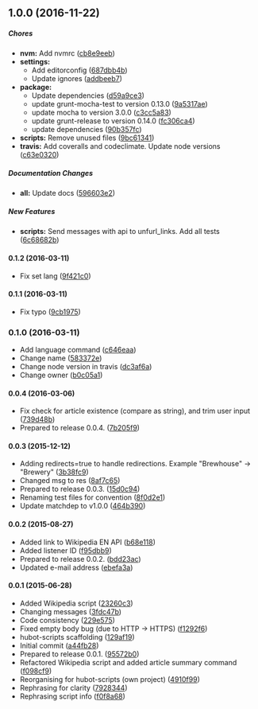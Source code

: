 ## 1.0.0 (2016-11-22)

##### Chores

* **nvm:** Add nvmrc ([cb8e9eeb](https://github.com/lgaticaq/hubot-wikipedia-lang/commit/cb8e9eebd25e2e9e21c4603c93d81326187a246e))
* **settings:**
  * Add editorconfig ([687dbb4b](https://github.com/lgaticaq/hubot-wikipedia-lang/commit/687dbb4b0f243b14c6fb2f01cf0f7fd339ff377e))
  * Update ignores ([addbeeb7](https://github.com/lgaticaq/hubot-wikipedia-lang/commit/addbeeb7b86d7417944d3e06aa98e405dfa2d78a))
* **package:**
  * Update dependencies ([d59a9ce3](https://github.com/lgaticaq/hubot-wikipedia-lang/commit/d59a9ce349436dc4c1cc01ff96543f55f8ae829c))
  * update grunt-mocha-test to version 0.13.0 ([9a5317ae](https://github.com/lgaticaq/hubot-wikipedia-lang/commit/9a5317aea1efde72b774338bbf5894d73ca17cce))
  * update mocha to version 3.0.0 ([c3cc5a83](https://github.com/lgaticaq/hubot-wikipedia-lang/commit/c3cc5a839b7e04497d4174a9ac22674b863c78ab))
  * update grunt-release to version 0.14.0 ([fc306ca4](https://github.com/lgaticaq/hubot-wikipedia-lang/commit/fc306ca429d6959258f0e00e3893d453dacd1dc5))
  * update dependencies ([90b357fc](https://github.com/lgaticaq/hubot-wikipedia-lang/commit/90b357fc5139590b8e871cbf3c376ce8b2797702))
* **scripts:** Remove unused files ([9bc61341](https://github.com/lgaticaq/hubot-wikipedia-lang/commit/9bc61341990e91d95a1fd36f56de1982154ebc9d))
* **travis:** Add coveralls and codeclimate. Update node versions ([c63e0320](https://github.com/lgaticaq/hubot-wikipedia-lang/commit/c63e03209cb8eb74b068ba1824f67c6228110dc6))

##### Documentation Changes

* **all:** Update docs ([596603e2](https://github.com/lgaticaq/hubot-wikipedia-lang/commit/596603e26ec6b54c7cb6c62f5f44ac0cccf3b3cd))

##### New Features

* **scripts:** Send messages with api to unfurl_links. Add all tests ([6c68682b](https://github.com/lgaticaq/hubot-wikipedia-lang/commit/6c68682b3fde0ea10e53c1f80a9163f0a4c6bcfd))

#### 0.1.2 (2016-03-11)

* Fix set lang ([9f421c0](https://github.com/lgaticaq/hubot-wikipedia-lang/commit/9f421c0))

#### 0.1.1 (2016-03-11)

* Fix typo ([9cb1975](https://github.com/lgaticaq/hubot-wikipedia-lang/commit/9cb1975))

### 0.1.0 (2016-03-11)

* Add language command ([c646eaa](https://github.com/lgaticaq/hubot-wikipedia-lang/commit/c646eaa))
* Change name ([583372e](https://github.com/lgaticaq/hubot-wikipedia-lang/commit/583372e))
* Change node version in travis ([dc3af6a](https://github.com/lgaticaq/hubot-wikipedia-lang/commit/dc3af6a))
* Change owner ([b0c05a1](https://github.com/lgaticaq/hubot-wikipedia-lang/commit/b0c05a1))

#### 0.0.4 (2016-03-06)

* Fix check for article existence (compare as string), and trim user input ([739d48b](https://github.com/lgaticaq/hubot-wikipedia-lang/commit/739d48b))
* Prepared to release 0.0.4. ([7b205f9](https://github.com/lgaticaq/hubot-wikipedia-lang/commit/7b205f9))

#### 0.0.3 (2015-12-12)

* Adding redirects=true to handle redirections. Example "Brewhouse" -> "Brewery" ([3b38fc9](https://github.com/lgaticaq/hubot-wikipedia-lang/commit/3b38fc9))
* Changed msg to res ([8af7c65](https://github.com/lgaticaq/hubot-wikipedia-lang/commit/8af7c65))
* Prepared to release 0.0.3. ([15d0c94](https://github.com/lgaticaq/hubot-wikipedia-lang/commit/15d0c94))
* Renaming test files for convention ([8f0d2e1](https://github.com/lgaticaq/hubot-wikipedia-lang/commit/8f0d2e1))
* Update matchdep to v1.0.0 ([464b390](https://github.com/lgaticaq/hubot-wikipedia-lang/commit/464b390))

#### 0.0.2 (2015-08-27)

* Added link to Wikipedia EN API ([b68e118](https://github.com/lgaticaq/hubot-wikipedia-lang/commit/b68e118))
* Added listener ID ([f95dbb9](https://github.com/lgaticaq/hubot-wikipedia-lang/commit/f95dbb9))
* Prepared to release 0.0.2. ([bdd23ac](https://github.com/lgaticaq/hubot-wikipedia-lang/commit/bdd23ac))
* Updated e-mail address ([ebefa3a](https://github.com/lgaticaq/hubot-wikipedia-lang/commit/ebefa3a))

#### 0.0.1 (2015-06-28)

* Added Wikipedia script ([23260c3](https://github.com/lgaticaq/hubot-wikipedia-lang/commit/23260c3))
* Changing messages ([3fdc47b](https://github.com/lgaticaq/hubot-wikipedia-lang/commit/3fdc47b))
* Code consistency ([229e575](https://github.com/lgaticaq/hubot-wikipedia-lang/commit/229e575))
* Fixed empty body bug (due to HTTP -> HTTPS) ([f1292f6](https://github.com/lgaticaq/hubot-wikipedia-lang/commit/f1292f6))
* hubot-scripts scaffolding ([129af19](https://github.com/lgaticaq/hubot-wikipedia-lang/commit/129af19))
* Initial commit ([a44fb28](https://github.com/lgaticaq/hubot-wikipedia-lang/commit/a44fb28))
* Prepared to release 0.0.1. ([95572b0](https://github.com/lgaticaq/hubot-wikipedia-lang/commit/95572b0))
* Refactored Wikipedia script and added article summary command ([f098cf9](https://github.com/lgaticaq/hubot-wikipedia-lang/commit/f098cf9))
* Reorganising for hubot-scripts (own project) ([4910f99](https://github.com/lgaticaq/hubot-wikipedia-lang/commit/4910f99))
* Rephrasing for clarity ([7928344](https://github.com/lgaticaq/hubot-wikipedia-lang/commit/7928344))
* Rephrasing script info ([f0f8a68](https://github.com/lgaticaq/hubot-wikipedia-lang/commit/f0f8a68))
